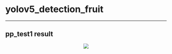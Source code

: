 # yolov5_detection_fruit <br>

***

## pp_test1 result <br>

<p align = 'center'>
  <img src = 'https://github.com/EthanSeok/yolov5_detection_fruit/blob/main/pp_test1/result.png?raw=true'
       </p>
